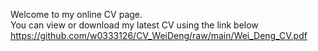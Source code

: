 Welcome to my online CV page.  
You can view or download my latest CV using the link below
https://github.com/w0333126/CV_WeiDeng/raw/main/Wei_Deng_CV.pdf
